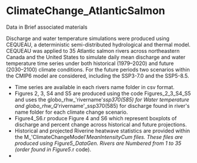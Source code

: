 # ClimateChange_AtlanticSalmon
Data in Brief associated materials

Discharge and water temperature simulations were produced using CEQUEAU, a deterministic semi-distributed hydrological and thermal model. CEQUEAU was applied to 35 Atlantic salmon rivers across northeastern Canada and the United States to simulate daily mean discharge and water temperature time series under both historical (1979–2020) and future (2030–2100) climate conditions. For the future periods two scenarios within the CMIP6 model are considered, including the SSP3-7.0 and the SSP5-8.5.
- Time series are available in each rivers name folder in csv format.
- Figures 2, 3, S4 and S5 are produced using the code Figures_2_3_S4_S5 and uses the globo_rhw_'rivername'_ssp370(585) for Water temperature and globo_rhw_Q_'rivername'_ssp370(585) for discharge found in river's name folder for each climate change scenario.
- Figure4_S6.r produce Figure 4 and S6 which represent boxplots of discharge and percent change across historical and future projections.
- Historical and projected Riverine heatwave statistics are provided within the M_'ClimateChangeModel'_MeanIntensityCum files. These files are produced using Figure5_DataGen. Rivers are Numbered from 1 to 35 (order found in Figure5_.r code).
- 
